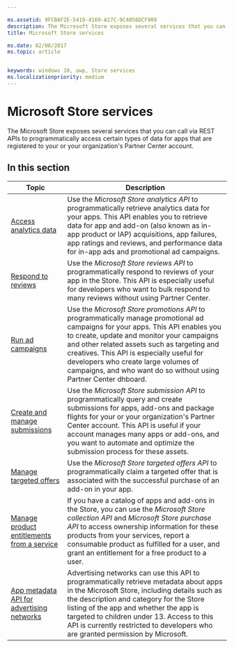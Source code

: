 ```yaml
---

ms.assetid: 9FCBAF2E-5419-4169-A17C-9C4058DCF909
description: The Microsoft Store exposes several services that you can call via REST APIs to programmatically access certain types of data for apps that are registered to your or your organization's Partner Center account.
title: Microsoft Store services

ms.date: 02/08/2017
ms.topic: article


keywords: windows 10, uwp, Store services
ms.localizationpriority: medium
---
```


# Microsoft Store services

The Microsoft Store exposes several services that you can call via REST APIs to programmatically access certain types of data for apps that are registered to your or your organization's Partner Center account.

## In this section


| Topic            | Description                 |
|------------------|-----------------------------|
| [Access analytics data](access-analytics-data-using-windows-store-services.md) | Use the *Microsoft Store analytics API* to programmatically retrieve analytics data for your apps. This API enables you to retrieve data for app and add-on (also known as in-app product or IAP) acquisitions, app failures, app ratings and reviews, and performance data for in-app ads and promotional ad campaigns. |
| [Respond to reviews](respond-to-reviews-using-windows-store-services.md) | Use the *Microsoft Store reviews API* to programmatically respond to reviews of your app in the Store. This API is especially useful for developers who want to bulk respond to many reviews without using Partner Center.  |
| [Run ad campaigns](run-ad-campaigns-using-windows-store-services.md) | Use the *Microsoft Store promotions API* to programmatically manage promotional ad campaigns for your apps. This API enables you to create, update and monitor your campaigns and other related assets such as targeting and creatives. This API is especially useful for developers who create large volumes of campaigns, and who want do so without using Partner Center dhboard. |
| [Create and manage submissions](create-and-manage-submissions-using-windows-store-services.md) | Use the *Microsoft Store submission API* to programmatically query and create submissions for apps, add-ons and package flights for your or your organization's Partner Center account. This API is useful if your account manages many apps or add-ons, and you want to automate and optimize the submission process for these assets. |
| [Manage targeted offers ](manage-targeted-offers-using-windows-store-services.md) | Use the *Microsoft Store targeted offers API* to programmatically claim a targeted offer that is associated with the successful purchase of an add-on in your app. |
| [Manage product entitlements from a service](view-and-grant-products-from-a-service.md)  | If you have a catalog of apps and add-ons in the Store, you can use the *Microsoft Store collection API* and *Microsoft Store purchase API* to access ownership information for these products from your services, report a consumable product as fulfilled for a user, and grant an entitlement for a free product to a user.  |
| [App metadata API for advertising networks](app-metadata-api-for-advertising-networks.md)  | Advertising networks can use this API to programmatically retrieve metadata about apps in the Microsoft Store, including details such as the description and category for the Store listing of the app and whether the app is targeted to children under 13. Access to this API is currently restricted to developers who are granted permission by Microsoft.  |

